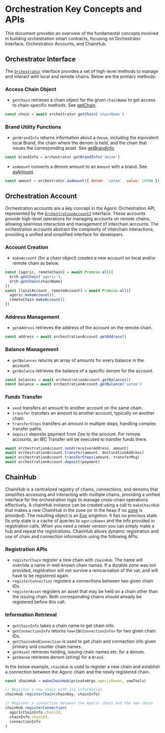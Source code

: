 # Orchestration Key Concepts and APIs

This document provides an overview of the fundamental concepts involved in building orchestration smart contracts,
focusing on Orchestrator Interface, Orchestration Accounts, and ChainHub.

## Orchestrator Interface

The [`Orchestrator`](https://agoric-sdk.pages.dev/interfaces/_agoric_orchestration.Orchestrator) interface provides a
set of high-level methods to manage and interact with local and remote chains. Below are the primary methods:

### Access Chain Object

- `getChain` retrieves a chain object for the given `chainName` to get access to chain-specific methods. See [getChain](https://agoric-sdk.pages.dev/interfaces/_agoric_orchestration.Orchestrator#getChain).

```javascript
const chain = await orchestrator.getChain('chainName')
```

### Brand Utility Functions

- `getBrandInfo` returns information about a `denom`, including the equivalent local Brand, the chain where the denom is
  held, and the chain that issues the corresponding asset. See [getBrandInfo](https://agoric-sdk.pages.dev/interfaces/_agoric_orchestration.Orchestrator#getBrandInfo).

```javascript
const brandInfo = orchestrator.getBrandInfo('denom')
```

- `asAmount` converts a denom amount to an `Amount` with a brand. See [asAmount](https://agoric-sdk.pages.dev/interfaces/_agoric_orchestration.Orchestrator#asAmount).

```javascript
const amount = orchestrator.asAmount({ denom: 'uatom', value: 1000n })
```

## Orchestration Account

Orchestration accounts are a key concept in the Agoric Orchestration API, represented by the [`OrchestrationAccountI`](https://agoric-sdk.pages.dev/interfaces/_agoric_orchestration.OrchestrationAccountI)
interface. These accounts provide high-level operations for managing accounts on remote chains, allowing seamless
interaction and management of interchain accounts. The orchestration accounts abstract the complexity of interchain
interactions, providing a unified and simplified interface for developers.

### Account Creation

- `makeAccount` (for a chain object) creates a new account on local and/or remote chain as below.

```javascript
const [agoric, remoteChain] = await Promise.all([
  orch.getChain('agoric'),
  orch.getChain(chainName)
])
const [localAccount, remoteAccount] = await Promise.all([
  agoric.makeAccount(),
  remoteChain.makeAccount()
])
```

### Address Management

- `getAddress` retrieves the address of the account on the remote chain.

```javascript
const address = await orchestrationAccount.getAddress()
```

### Balance Management

- `getBalances` returns an array of amounts for every balance in the account.
- `getBalance` retrieves the balance of a specific denom for the account.

```javascript
const balances = await orchestrationAccount.getBalances()
const balance = await orchestrationAccount.getBalance('uatom')
```

### Funds Transfer

- `send` transfers an amount to another account on the same chain.
- `transfer` transfers an amount to another account, typically on another chain.
- `transferSteps` transfers an amount in multiple steps, handling complex transfer paths.
- `deposit` deposits payment from Zoe to the account. For remote accounts, an IBC Transfer will be executed to transfer
  funds there.

```javascript
await orchestrationAccount.send(receiverAddress, amount)
await orchestrationAccount.transfer(amount, destinationAddress)
await orchestrationAccount.transferSteps(amount, transferMsg)
await orchestrationAccount.deposit(payment)
```

## ChainHub

ChainHub is a centralized registry of chains, connections, and denoms that simplifies accessing and interacting with
multiple chains, providing a unified interface for the orchestration logic to manage cross-chain operations effectively.
A chainHub instance can be created using a call to `makeChainHub` that makes a new ChainHub in the zone (or in the heap
if no [zone](/glossary/#zone) is provided). The resulting object is an [Exo](/glossary/#exo) singleton. It has no
precious state. Its only state is a cache of queries to `agoricNames` and the info provided in registration calls. When
you need a newer version you can simply make a hub and repeat the registrations. ChainHub allows dynamic registration
and use of chain and connection information using the following APIs:

### Registration APIs

- `registerChain` register a new chain with `chainHub`. The name will override a name in well-known chain names. If a
  durable zone was not provided, registration will not survive a reincarnation of the vat, and will have to be
  registered again.
- `registerConnection` registers a connections between two given chain IDs.
- `registerAsset` registers an asset that may be held on a chain other than the issuing chain. Both corresponding chains
  should already be registered before this call.

### Information Retrieval

- `getChainInfo` takes a chain name to get chain info.
- `getConnectionInfo` returns `Vow<IBCConnectionInfo>` for two given chain IDs.
- `getChainsAndConnection` is used to get chain and connection info given primary and counter chain names.
- `getAsset` retrieves holding, issuing chain names etc. for a denom.
- `getDenom` retrieves denom (string) for a `Brand`.

In the below example, `chainHub` is used to register a new chain and establish a connection between the Agoric chain and
the newly registered chain.

```javascript
const chainHub = makeChainHub(privateArgs.agoricNames, vowTools)

// Register a new chain with its information
chainHub.registerChain(chainKey, chainInfo)

// Register a connection between the Agoric chain and the new chain
chainHub.registerConnection(
  agoricChainInfo.chainId,
  chainInfo.chainId,
  connectionInfo
)
```
